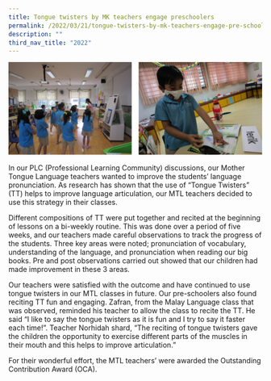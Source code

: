 ```yaml
---
title: Tongue twisters by MK teachers engage preschoolers
permalink: /2022/03/21/tongue-twisters-by-mk-teachers-engage-pre-schoolers/
description: ""
third_nav_title: "2022"
---
```

<img src="/images/tongue2022.png">
<p>In our PLC (Professional Learning Community) discussions, our Mother Tongue Language teachers wanted to improve the students’ language pronunciation. As research has shown that the use of “Tongue Twisters” (TT) helps to improve language articulation, our MTL teachers decided to use this strategy in their classes.</p>
<p>Different compositions of TT were put together and recited at the beginning of lessons on a bi-weekly routine. This was done over a period of five weeks, and our teachers made careful observations to track the progress of the students. Three key areas were noted; pronunciation of vocabulary, understanding of the language, and pronunciation when reading our big books. Pre and post observations carried out showed that our children had made improvement in these 3 areas.</p>
<p>Our teachers were satisfied with the outcome and have continued to use tongue twisters in our MTL classes in future. Our pre-schoolers also found reciting TT fun and engaging. Zafran, from the Malay Language class that was observed, reminded his teacher to allow the class to recite the TT. He said “I like to say the tongue twisters as it is fun and I try to say it faster each time!”. Teacher Norhidah shard, “The reciting of tongue twisters gave the children the opportunity to exercise different parts of the muscles in their mouth and this helps to improve articulation.”</p>
<p>For their wonderful effort, the MTL teachers’ were awarded the Outstanding Contribution Award (OCA).</p>